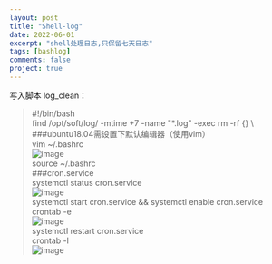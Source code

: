 ```yaml
---
layout: post
title: "Shell-log"
date: 2022-06-01
excerpt: "shell处理日志,只保留七天日志"
tags: [bashlog]
comments: false
project: true
---
```


写入脚本
log_clean：  
> #!/bin/bash  
> find /opt/soft/log/ -mtime +7 -name "*.log" -exec rm -rf {} \  
###ubuntu18.04需设置下默认编辑器（使用vim）  
> vim ~/.bashrc  
![image](https://user-images.githubusercontent.com/80735002/171368480-60d0d62c-73d2-4653-8a71-f58ca358842c.png)  
> source ~/.bashrc  
###cron.service  
> systemctl status cron.service  
![image](https://user-images.githubusercontent.com/80735002/171366452-e3844a15-92b0-4ebf-85ea-9dd24b881848.png)  
> systemctl start cron.service && systemctl enable cron.service  
> crontab -e  
![image](https://user-images.githubusercontent.com/80735002/171367790-ecedf93e-520e-4fbe-9eff-efa76cf34c20.png)  
> systemctl restart cron.service  
> crontab -l  
![image](https://user-images.githubusercontent.com/80735002/171368322-b688a0f1-a4a4-4ef1-a7ba-7850910f061e.png)  
    


